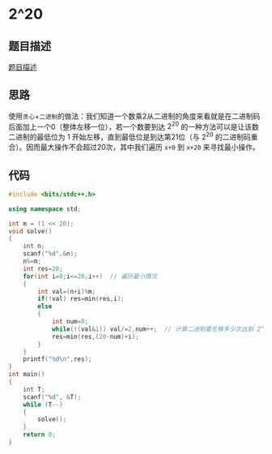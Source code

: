 # 2^20

## 题目描述

[题目描述](https://ac.nowcoder.com/acm/problem/260447)

## 思路

使用`贪心`+`二进制`的做法：我们知道一个数乘2从二进制的角度来看就是在二进制码后面加上一个0（整体左移一位），若一个数要到达 $2^{20}$ 的一种方法可以是让该数二进制的最低位为 $1$ 开始左移，直到最低位是到达第21位（与 $2^{20}$ 的二进制码重合）。因而最大操作不会超过20次，其中我们遍历 `x+0` 到 `x+20` 来寻找最小操作。

## 代码

```C++
#include <bits/stdc++.h>

using namespace std;

int m = (1 << 20);
void solve()
{
    int n;
    scanf("%d",&n);
    n%=m;
    int res=20;
    for(int i=0;i<=20;i++)  // 遍历最小情况
    {
        int val=(n+i)%m;
        if(!val) res=min(res,i);
        else
        {
            int num=0;
            while(!(val&1)) val/=2,num++;  // 计算二进制要左移多少次达到 2^20 的倍数
            res=min(res,(20-num)+i);
        }
    }
    printf("%d\n",res);
}
int main()
{
    int T;
    scanf("%d", &T);
    while (T--)
    {
        solve();
    }
    return 0;
}
```
